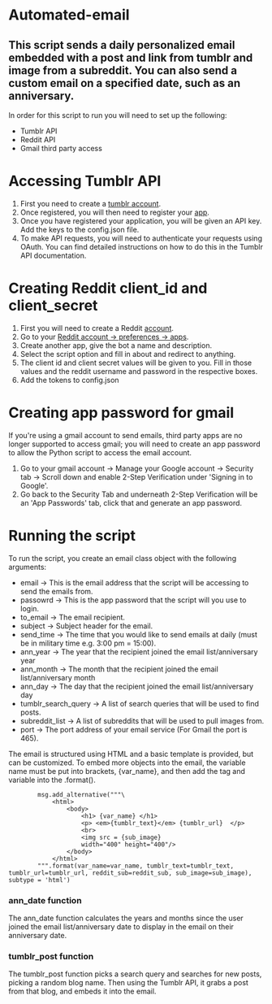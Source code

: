 # Automated-email
## This script sends a daily personalized email embedded with a post and link from tumblr and image from a subreddit. You can also send a custom email on a specified date, such as an anniversary.

In order for this script to run you will need to set up the following:
- Tumblr API 
- Reddit API 
- Gmail third party access

# Accessing Tumblr API
1. First you need to create a [tumblr account](https://www.tumblr.com/).
2. Once registered, you will then need to register your [app](https://www.tumblr.com/oauth/apps).
3. Once you have registered your application, you will be given an API key. Add the keys to the config.json file.
4. To make API requests, you will need to authenticate your requests using OAuth. You can find detailed instructions on how to do this in the Tumblr API documentation.

# Creating Reddit client_id and client_secret
1. First you will need to create a Reddit [account](https://www.reddit.com/).
2. Go to your [Reddit account -> preferences -> apps](https://www.reddit.com/prefs/apps/). 
3. Create another app, give the bot a name and description. 
4. Select the script option and fill in about and redirect to anything. 
5. The client id and client secret values will be given to you. Fill in those values and the reddit username and password in the respective boxes.
6. Add the tokens to config.json

# Creating app password for gmail
If you're using a gmail account to send emails, third party apps are no longer supported to access gmail; you will need to create an app password to allow the Python script to access the email account.
 1. Go to your gmail account -> Manage your Google account -> Security tab -> Scroll down and enable 2-Step Verification under 'Signing in to Google'.
 2. Go back to the Security Tab and underneath 2-Step Verification will be an 'App Passwords' tab, click that and generate an app password.

# Running the script
To run the script, you create an email class object with the following arguments:
- email -> This is the email address that the script will be accessing to send the emails from.
- passowrd -> This is the app password that the script will you use to login.
- to_email -> The email recipient.
- subject -> Subject header for the email.
- send_time -> The time that you would like to send emails at daily (must be in military time e.g. 3:00 pm = 15:00).
- ann_year -> The year that the recipient joined the email list/anniversary year
- ann_month -> The month that the recipient joined the email list/anniversary month
- ann_day -> The day that the recipient joined the email list/anniversary day
- tumblr_search_query -> A list of search queries that will be used to find posts.
- subreddit_list -> A list of subreddits that will be used to pull images from.
- port -> The port address of your email service (For Gmail the port is 465).

The email is structured using HTML and a basic template is provided, but can be customized. 
To embed more objects into the email, the variable name must be put into brackets, {var_name}, and then add the tag and variable into the .format().
```
        msg.add_alternative("""\
            <html>
                <body>
                    <h1> {var_name} </h1>
                    <p> <em>{tumblr_text}</em> {tumblr_url}  </p>
                    <br>
                    <img src = {sub_image}
                    width="400" height="400"/>
                </body>
            </html>
        """.format(var_name=var_name, tumblr_text=tumblr_text, tumblr_url=tumblr_url, reddit_sub=reddit_sub, sub_image=sub_image), subtype = 'html')
```

### ann_date function
The ann_date function calculates the years and months since the user joined the email list/anniversary date to display in the email on their anniversary date.

### tumblr_post function
The tumblr_post function picks a search query and searches for new posts, picking a random blog name. Then using the Tumblr API, it grabs a post from that blog, and embeds it into the email.
